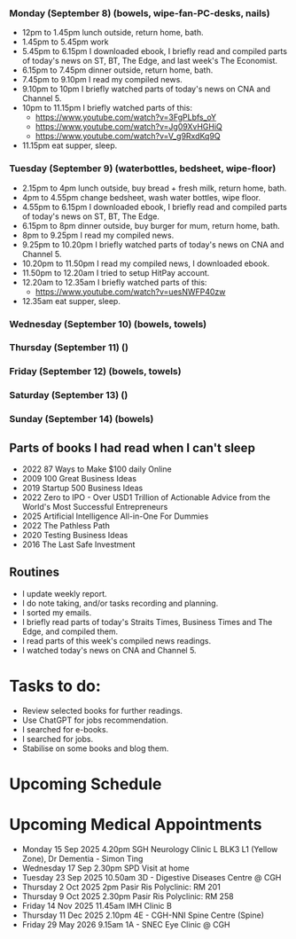 ### Monday (September 8) (bowels, wipe-fan-PC-desks, nails)
- 12pm to 1.45pm lunch outside, return home, bath.
- 1.45pm to 5.45pm work
- 5.45pm to 6.15pm I downloaded ebook, I briefly read and compiled parts of today's news on ST, BT, The Edge, and last week's The Economist.
- 6.15pm to 7.45pm dinner outside, return home, bath.
- 7.45pm to 9.10pm I read my compiled news.
- 9.10pm to 10pm I briefly watched parts of today's news on CNA and Channel 5.
- 10pm to 11.15pm I briefly watched parts of this:
    - https://www.youtube.com/watch?v=3FgPLbfs_oY
    - https://www.youtube.com/watch?v=Jg09XvHGHiQ
    - https://www.youtube.com/watch?v=V_g9RxdKq9Q
- 11.15pm eat supper, sleep.

### Tuesday (September 9) (waterbottles, bedsheet, wipe-floor)
- 2.15pm to 4pm lunch outside, buy bread + fresh milk, return home, bath.
- 4pm to 4.55pm change bedsheet, wash water bottles, wipe floor.
- 4.55pm to 6.15pm I downloaded ebook, I briefly read and compiled parts of today's news on ST, BT, The Edge.
- 6.15pm to 8pm dinner outside, buy burger for mum, return home, bath.
- 8pm to 9.25pm I read my compiled news.
- 9.25pm to 10.20pm I briefly watched parts of today's news on CNA and Channel 5.
- 10.20pm to 11.50pm I read my compiled news, I downloaded ebook.
- 11.50pm to 12.20am I tried to setup HitPay account.
- 12.20am to 12.35am I briefly watched parts of this:
    - https://www.youtube.com/watch?v=uesNWFP40zw
- 12.35am eat supper, sleep.

### Wednesday (September 10) (bowels, towels)


### Thursday (September 11) ()


### Friday (September 12) (bowels, towels)


### Saturday (September 13) ()


### Sunday (September 14) (bowels)




## Parts of books I had read when I can't sleep
- 2022 87 Ways to Make $100 daily Online
- 2009 100 Great Business Ideas
- 2019 Startup 500 Business Ideas
- 2022 Zero to IPO - Over USD1 Trillion of Actionable Advice from the World's Most Successful Entrepreneurs
- 2025 Artificial Intelligence All-in-One For Dummies
- 2022 The Pathless Path
- 2020 Testing Business Ideas
- 2016 The Last Safe Investment


## Routines
- I update weekly report.
- I do note taking, and/or tasks recording and planning.
- I sorted my emails.
- I briefly read parts of today's Straits Times, Business Times and The Edge, and compiled them.
- I read parts of this week's compiled news readings.
- I watched today's news on CNA and Channel 5.

# Tasks to do:
- Review selected books for further readings.
- Use ChatGPT for jobs recommendation.
- I searched for e-books.
- I searched for jobs.
- Stabilise on some books and blog them.

# Upcoming Schedule

# Upcoming Medical Appointments
- Monday 15 Sep 2025 4.20pm SGH Neurology Clinic L BLK3 L1 (Yellow Zone), Dr Dementia - Simon Ting
- Wednesday 17 Sep 2.30pm SPD Visit at home
- Tuesday 23 Sep 2025 10.50am 3D - Digestive Diseases Centre @ CGH
- Thursday 2 Oct 2025 2pm Pasir Ris Polyclinic: RM 201
- Thursday 9 Oct 2025 2.30pm Pasir Ris Polyclinic: RM 258
- Friday 14 Nov 2025 11.45am IMH Clinic B
- Thursday 11 Dec 2025 2.10pm 4E - CGH-NNI Spine Centre (Spine)
- Friday 29 May 2026 9.15am 1A - SNEC Eye Clinic @ CGH
